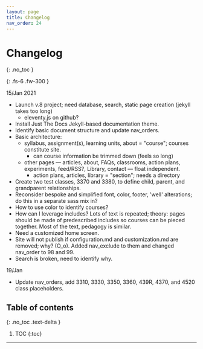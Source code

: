 ```yaml
---
layout: page
title: Changelog
nav_order: 24
---
```


# Changelog
{: .no_toc }


{: .fs-6 .fw-300 }

15/Jan 2021
* Launch v.8 project; need database, search, static page creation (jekyll takes too long)
	* eleventy.js on github?
* Install Just The Docs Jekyll-based documentation theme. 
* Identify basic document structure and update nav_orders. 
* Basic architecture: 
	* syllabus, assignment(s), learning units, about = "course"; courses constitute site.
		* can course information be trimmed down (feels so long)
	* other pages — articles, about, FAQs, classrooms, action plans, experiments, feed/RSS?, Library, contact — float independent.
		* action plans, articles, library = "section"; needs a directory
* Create two test classes, 3370 and 3380, to define child, parent, and grandparent relationships.
* Reconsider bespoke and simplified font, color, footer, 'well' alterations; do this in a separate sass mix in? 
* How to use color to identify courses?
* How can I leverage includes? Lots of text is repeated; theory: pages should be made of predescribed includes so courses can be pieced together. Most of the text, pedagogy is similar.
* Need a customized home screen.
* Site will not publish if configuration.md and customization.md are removed; why? (O_o). Added nav_exclude to them and changed nav_order to 98 and 99.
* Search is broken, need to identify why.

19/Jan 
* Update nav_orders, add 3310, 3330, 3350, 3360, 439R, 4370, and 4520 class placeholders.

## Table of contents
{: .no_toc .text-delta }

1. TOC
{:toc}

---

